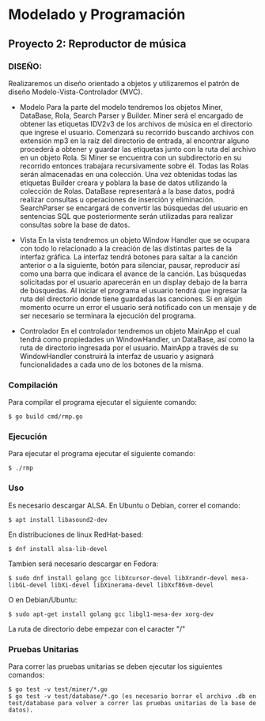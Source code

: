 Modelado y Programación
=======================

Proyecto 2: Reproductor de música
-----------------


### DISEÑO:

Realizaremos un diseño orientado a objetos y utilizaremos el patrón de diseño Modelo-Vista-Controlador (MVC).

* Modelo
Para la parte del modelo tendremos los objetos Miner, DataBase, Rola, Search Parser y Builder.
Miner será el encargado de obtener las etiquetas IDV2v3 de los archivos de música en el directorio que ingrese el usuario. Comenzará su recorrido buscando archivos con extensión mp3 en la raíz del directorio de entrada, al encontrar alguno procederá a obtener y guardar las etiquetas junto con la ruta del archivo en un objeto Rola. Si Miner se encuentra con un subdirectorio en su recorrido entonces trabajara recursivamente sobre él. Todas las Rolas serán almacenadas en una colección.
Una vez obtenidas todas las etiquetas Builder creara y poblara la base de datos utilizando la colección de Rolas.
DataBase representará a la base datos, podrá realizar consultas u operaciones de inserción y eliminación.
SearchParser se encargará de convertir las búsquedas del usuario en sentencias SQL que posteriormente serán utilizadas para realizar consultas sobre la base de datos.

* Vista
En la vista tendremos un objeto Window Handler que se ocupara con todo lo relacionado a la creación de las distintas partes de la interfaz gráfica.
La interfaz tendrá botones para saltar a la canción anterior o a la siguiente, botón para silenciar, pausar, reproducir así como una barra que indicara el avance de la canción. Las búsquedas solicitadas por el usuario aparecerán en un display debajo de la barra de búsquedas.
Al iniciar el programa el usuario tendrá que ingresar la ruta del directorio donde tiene guardadas las canciones.
Si en algún momento ocurre un error el usuario será notificado con un mensaje y de ser necesario se terminara la ejecución del programa.

* Controlador
En el controlador tendremos un objeto MainApp el cual tendrá como propiedades un WindowHandler, un DataBase, así como la ruta de directorio ingresada por el usuario. MainApp a través de su WindowHandler construirá la interfaz de usuario y asignará funcionalidades a cada uno de los botones de la misma.

### Compilación
    
Para compilar el programa ejecutar el siguiente comando:
```
$ go build cmd/rmp.go
```
     
### Ejecución

Para ejecutar el programa ejecutar el siguiente comando:
```
$ ./rmp
```
### Uso
Es necesario descargar ALSA. En Ubuntu o Debian, correr el comando:
 ```
$ apt install libasound2-dev
 ```
En distribuciones de linux RedHat-based:
 ```
$ dnf install alsa-lib-devel
 ```
Tambien será necesario descargar en Fedora:
 ```
$ sudo dnf install golang gcc libXcursor-devel libXrandr-devel mesa-libGL-devel libXi-devel libXinerama-devel libXxf86vm-devel
 ```
O en Debian/Ubuntu:
 ```
$ sudo apt-get install golang gcc libgl1-mesa-dev xorg-dev
 ```
 
La ruta de directorio debe empezar con el caracter "/"

### Pruebas Unitarias
Para correr las pruebas unitarias se deben ejecutar los siguientes comandos:
```
$ go test -v test/miner/*.go
$ go test -v test/database/*.go (es necesario borrar el archivo .db en test/database para volver a correr las pruebas unitarias de la base de datos).
 ```

